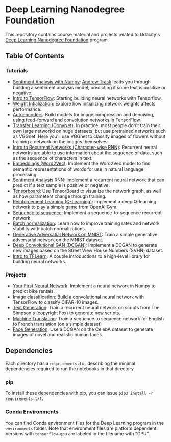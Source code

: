 # Deep Learning Nanodegree Foundation

This repository contains course material and projects related to Udacity's [Deep Learning Nanodegree Foundation](https://www.udacity.com/course/deep-learning-nanodegree-foundation--nd101) program. 

## Table Of Contents

### Tutorials

* [Sentiment Analysis with Numpy](https://github.com/skagrawal/Deep-Learning-Udacity-ND/tree/master/sentiment-network): [Andrew Trask](http://iamtrask.github.io/) leads you through building a sentiment analysis model, predicting if some text is positive or negative.
* [Intro to TensorFlow](https://github.com/skagrawal/Deep-Learning-Udacity-ND/tree/master/intro-to-tensorflow): Starting building neural networks with Tensorflow.
* [Weight Intialization](https://github.com/skagrawal/Deep-Learning-Udacity-ND/tree/master/weight-initialization): Explore how initializing network weights affects performance.
* [Autoencoders](https://github.com/skagrawal/Deep-Learning-Udacity-ND/tree/master/autoencoder): Build models for image compression and denoising, using feed-forward and convolution networks in TensorFlow.
* [Transfer Learning (ConvNet)](https://github.com/skagrawal/Deep-Learning-Udacity-ND/tree/master/transfer-learning). In practice, most people don't train their own large networkd on huge datasets, but use pretrained networks such as VGGnet. Here you'll use VGGnet to classify images of flowers without training a network on the images themselves.
* [Intro to Recurrent Networks (Character-wise RNN)](https://github.com/skagrawal/Deep-Learning-Udacity-ND/tree/master/intro-to-rnns): Recurrent neural networks are able to use information about the sequence of data, such as the sequence of characters in text.
* [Embeddings (Word2Vec)](https://github.com/skagrawal/Deep-Learning-Udacity-ND/tree/master/embeddings): Implement the Word2Vec model to find semantic representations of words for use in natural language processing.
* [Sentiment Analysis RNN](https://github.com/skagrawal/Deep-Learning-Udacity-ND/tree/master/sentiment-rnn): Implement a recurrent neural network that can predict if a text sample is positive or negative.
* [Tensorboard](https://github.com/skagrawal/Deep-Learning-Udacity-ND/tree/master/tensorboard): Use TensorBoard to visualize the network graph, as well as how parameters change through training.
* [Reinforcement Learning (Q-Learning)](https://github.com/skagrawal/Deep-Learning-Udacity-ND/tree/master/reinforcement): Implement a deep Q-learning network to play a simple game from OpenAI Gym.
* [Sequence to sequence](https://github.com/skagrawal/Deep-Learning-Udacity-ND/tree/master/seq2seq): Implement a sequence-to-sequence recurrent network.
* [Batch normalization](https://github.com/skagrawal/Deep-Learning-Udacity-ND/tree/master/batch-norm): Learn how to improve training rates and network stability with batch normalizations.
* [Generative Adversatial Network on MNIST](https://github.com/skagrawal/Deep-Learning-Udacity-ND/tree/master/gan_mnist): Train a simple generative adversarial network on the MNIST dataset.
* [Deep Convolutional GAN (DCGAN)](https://github.com/skagrawal/Deep-Learning-Udacity-ND/tree/master/dcgan-svhn): Implement a DCGAN to generate new images based on the Street View House Numbers (SVHN) dataset.
* [Intro to TFLearn](https://github.com/skagrawal/Deep-Learning-Udacity-ND/tree/master/intro-to-tflearn): A couple introductions to a high-level library for building neural networks.

### Projects

* [Your First Neural Network](https://github.com/skagrawal/Deep-Learning-Udacity-ND/tree/master/first-neural-network): Implement a neural network in Numpy to predict bike rentals.
* [Image classification](https://github.com/skagrawal/Deep-Learning-Udacity-ND/tree/master/image-classification): Build a convolutional neural network with TensorFlow to classify CIFAR-10 images.
* [Text Generation](https://github.com/skagrawal/Deep-Learning-Udacity-ND/tree/master/tv-script-generation): Train a recurrent neural network on scripts from The Simpson's (copyright Fox) to generate new scripts.
* [Machine Translation](https://github.com/skagrawal/Deep-Learning-Udacity-ND/tree/master/language-translation): Train a sequence to sequence network for English to French translation (on a simple dataset)
* [Face Generation](https://github.com/skagrawal/Deep-Learning-Udacity-ND-Udacity-ND/tree/master/face_generation): Use a DCGAN on the CelebA dataset to generate images of novel and realistic human faces.


## Dependencies

Each directory has a `requirements.txt` describing the minimal dependencies required to run the notebooks in that directory.

### pip

To install these dependencies with pip, you can issue `pip3 install -r requirements.txt`.

### Conda Environments

You can find Conda environment files for the Deep Learning program in the `environments` folder. Note that environment files are platform dependent. Versions with `tensorflow-gpu` are labeled in the filename with "GPU".